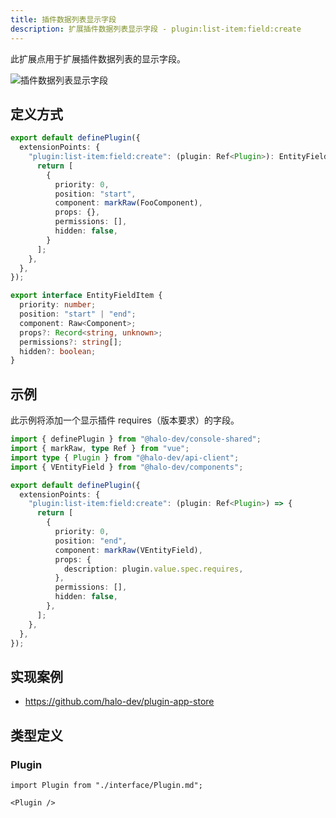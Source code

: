 ```yaml
---
title: 插件数据列表显示字段
description: 扩展插件数据列表显示字段 - plugin:list-item:field:create
---
```


此扩展点用于扩展插件数据列表的显示字段。

![插件数据列表显示字段](/img/developer-guide/plugin/api-reference/ui/extension-points/plugin-list-item-field-create.png)

## 定义方式

```ts
export default definePlugin({
  extensionPoints: {
    "plugin:list-item:field:create": (plugin: Ref<Plugin>): EntityFieldItem[] | Promise<EntityFieldItem[]> => {
      return [
        {
          priority: 0,
          position: "start",
          component: markRaw(FooComponent),
          props: {},
          permissions: [],
          hidden: false,
        }
      ];
    },
  },
});
```

```ts title="EntityFieldItem"
export interface EntityFieldItem {
  priority: number;
  position: "start" | "end";
  component: Raw<Component>;
  props?: Record<string, unknown>;
  permissions?: string[];
  hidden?: boolean;
}
```

## 示例

此示例将添加一个显示插件 requires（版本要求）的字段。

```ts
import { definePlugin } from "@halo-dev/console-shared";
import { markRaw, type Ref } from "vue";
import type { Plugin } from "@halo-dev/api-client";
import { VEntityField } from "@halo-dev/components";

export default definePlugin({
  extensionPoints: {
    "plugin:list-item:field:create": (plugin: Ref<Plugin>) => {
      return [
        {
          priority: 0,
          position: "end",
          component: markRaw(VEntityField),
          props: {
            description: plugin.value.spec.requires,
          },
          permissions: [],
          hidden: false,
        },
      ];
    },
  },
});
```

## 实现案例

- <https://github.com/halo-dev/plugin-app-store>

## 类型定义

### Plugin

```mdx-code-block
import Plugin from "./interface/Plugin.md";

<Plugin />
```
